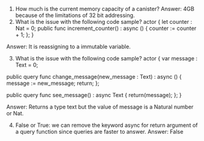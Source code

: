 1. How much is the current memory capacity of a canister?
Answer: 4GB because of the limitations of 32 bit addressing.
2. What is the issue with the following code sample?
actor {
  let counter : Nat = 0;
  public func increment_counter() : async () {
    counter := counter + 1;
  };
}

Answer:
It is reassigning to a immutable variable.

3. What is the issue with the following code sample?
actor {
  var message : Text = 0;

  public query func change_message(new_message : Text) : async () {
    message := new_message;
    return;
  };
  
  public query func see_message() : async Text {
    return(message);
  };
}

Answer:
Returns a type text but the value of message is a Natural number or Nat.

4. False or True: we can remove the keyword async for return argument of a query function since queries are faster to answer.
Answer: False
